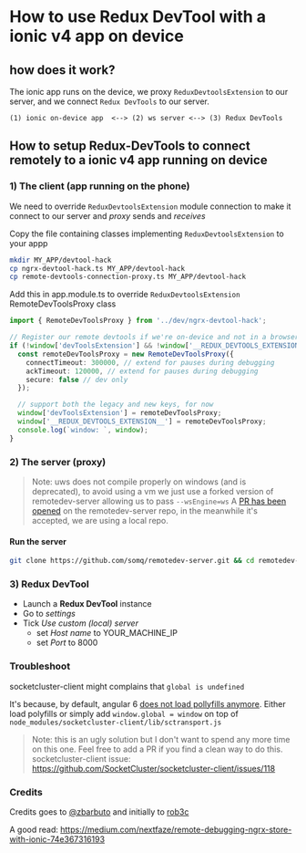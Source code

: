 # How to use Redux DevTool with a ionic v4 app on device

## how does it work?

The ionic app runs on the device, we proxy `ReduxDevtoolsExtension` to our server, and we connect `Redux DevTools` to our server.

```
(1) ionic on-device app  <--> (2) ws server <--> (3) Redux DevTools
```

## How to setup Redux-DevTools to connect remotely to a ionic v4 app running on device

### 1) The client (app running on the phone)

We need to override `ReduxDevtoolsExtension` module connection to make it connect to our server and *proxy* sends and *receives*

Copy the file containing classes implementing `ReduxDevtoolsExtension` to your appp

```sh
mkdir MY_APP/devtool-hack
cp ngrx-devtool-hack.ts MY_APP/devtool-hack
cp remote-devtools-connection-proxy.ts MY_APP/devtool-hack
```

Add this in app.module.ts to override `ReduxDevtoolsExtension` RemoteDevToolsProxy class

```ts
import { RemoteDevToolsProxy } from '../dev/ngrx-devtool-hack';

// Register our remote devtools if we're on-device and not in a browser
if (!window['devToolsExtension'] && !window['__REDUX_DEVTOOLS_EXTENSION__']) {
  const remoteDevToolsProxy = new RemoteDevToolsProxy({
    connectTimeout: 300000, // extend for pauses during debugging
    ackTimeout: 120000, // extend for pauses during debugging
    secure: false // dev only
  });

  // support both the legacy and new keys, for now
  window['devToolsExtension'] = remoteDevToolsProxy;
  window['__REDUX_DEVTOOLS_EXTENSION__'] = remoteDevToolsProxy;
  console.log(`window: `, window);
}

```

### 2) The server (proxy)

> Note: uws does not compile properly on windows (and is deprecated), to avoid using a vm we just use a forked version of remotedev-server allowing us to pass `--wsEngine=ws`
> A [PR has been opened](https://github.com/zalmoxisus/remotedev-server/pull/63) on the remotedev-server repo, in the meanwhile it's accepted, we are using a local repo.


#### Run the server

```sh
git clone https://github.com/somq/remotedev-server.git && cd remotedev-server && npm i && node bin\remotedev.js --hostname=CHANGE_ME_BY_YOUR_MACHINE_IP --port=8000 --wsEngine=ws --logLevel=3
```

### 3) Redux DevTool

- Launch a **Redux DevTool** instance
- Go to *settings*
- Tick *Use custom (local) server*
  - set *Host name* to YOUR_MACHINE_IP
  - set *Port* to 8000


### Troubleshoot

socketcluster-client might complains that `global is undefined`

It's because, by default, angular 6 [does not load pollyfills anymore](https://github.com/angular/angular-cli/issues/9827#issuecomment-369578814).
Either load polyfills or simply add `window.global = window` on top of `node_modules/socketcluster-client/lib/sctransport.js`

> Note: this is an ugly solution but I don't want to spend any more time on this one. Feel free to add a PR if you find a clean way to do this.
> socketcluster-client issue: https://github.com/SocketCluster/socketcluster-client/issues/118 


### Credits

Credits goes to [@zbarbuto](https://medium.com/@zbarbuto) and initially to [rob3c](https://gist.github.com/rob3c)


A good read:
https://medium.com/nextfaze/remote-debugging-ngrx-store-with-ionic-74e367316193
